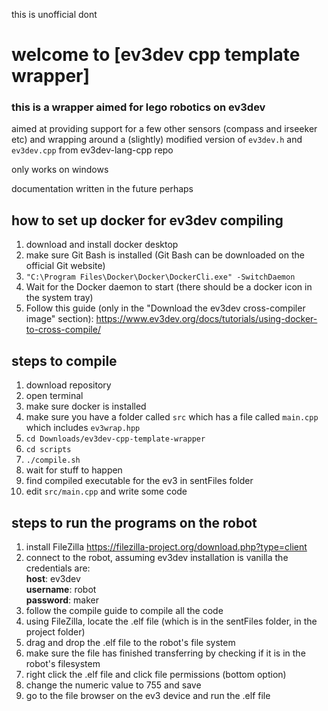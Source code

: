 this is unofficial dont 
# welcome to [ev3dev cpp template wrapper]
### this is a wrapper aimed for lego robotics on ev3dev

aimed at providing support for a few other sensors (compass and irseeker etc) and wrapping around a (slightly) modified version of `ev3dev.h` and `ev3dev.cpp` from ev3dev-lang-cpp repo

only works on windows

documentation written in the future perhaps

## how to set up docker for ev3dev compiling
1. download and install docker desktop 
2. make sure Git Bash is installed (Git Bash can be downloaded on the official Git website)
3. `"C:\Program Files\Docker\Docker\DockerCli.exe" -SwitchDaemon`
4. Wait for the Docker daemon to start (there should be a docker icon in the system tray)
5. Follow this guide (only in the "Download the ev3dev cross-compiler image" section): https://www.ev3dev.org/docs/tutorials/using-docker-to-cross-compile/

## steps to compile
1. download repository
2. open terminal
3. make sure docker is installed
4. make sure you have a folder called `src` which has a file called `main.cpp` which includes `ev3wrap.hpp`
5. `cd Downloads/ev3dev-cpp-template-wrapper`
6. `cd scripts`
7. `./compile.sh`
8. wait for stuff to happen
9. find compiled executable for the ev3 in sentFiles folder
10. edit `src/main.cpp` and write some code

## steps to run the programs on the robot
1. install FileZilla https://filezilla-project.org/download.php?type=client
2. connect to the robot, assuming ev3dev installation is vanilla the credentials are: <br />
**host**: ev3dev <br />
**username**: robot <br/>
**password**: maker <br/>
3. follow the compile guide to compile all the code 
4. using FileZilla, locate the .elf file (which is in the sentFiles folder, in the project folder)
5. drag and drop the .elf file to the robot's file system
6. make sure the file has finished transferring by checking if it is in the robot's filesystem
7. right click the .elf file and click file permissions (bottom option)
8. change the numeric value to 755 and save
9. go to the file browser on the ev3 device and run the .elf file

